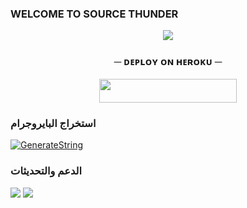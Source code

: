  ### WELCOME TO SOURCE THUNDER

<p align="center"><a href="https://t.me/T_HUNDER"><img src="https://telegra.ph/file/50f5cfbd494b902b74f1a.jpg"></a></p>


 <h3 align="center">
    ─ ᴅᴇᴩʟᴏʏ ᴏɴ ʜᴇʀᴏᴋᴜ ─
</h3>

<p align="center"><a href="https://dashboard.heroku.com/new?template=https://github.com/MH7MD1/NEW"> <img src="https://img.shields.io/badge/Deploy%20On%20Heroku-black?style=for-the-badge&logo=heroku" width="220" height="38.45"/></a></p>


### استخراج البايروجرام

[![GenerateString](https://img.shields.io/badge/repl.it-generateString-black)](https://t.me/ETPEBOT)


### الدعم والتحديثات
<a href="https://t.me/CHVOTLX"><img src="https://img.shields.io/badge/Join-Group%20Support-black.svg?style=for-the-badge&logo=Telegram"></a> <a href="https://t.me/T_HUNDER"><img src="https://img.shields.io/badge/Join-Updates%20Channel-black.svg?style=for-the-badge&logo=Telegram"></a>

 
